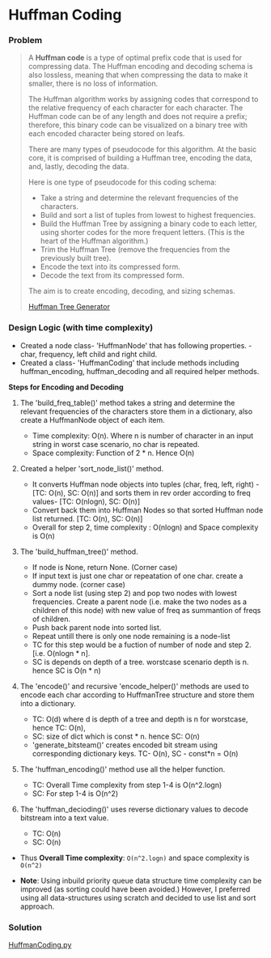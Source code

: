 # Huffman Coding ############################

### Problem

> A **Huffman code** is a type of optimal prefix code that is used for compressing data. The Huffman encoding and decoding schema is also lossless, meaning that when compressing the data to make it smaller, there is no loss of information.
> 
> The Huffman algorithm works by assigning codes that correspond to the relative frequency of each character for each character. The Huffman code can be of any length and does not require a prefix; therefore, this binary code can be visualized on a binary tree with each encoded character being stored on leafs.
>
> There are many types of pseudocode for this algorithm. At the basic core, it is comprised of building a Huffman tree, encoding the data, and, lastly, decoding the data.
> 
> Here is one type of pseudocode for this coding schema:
>
> - Take a string and determine the relevant frequencies of the characters.
> - Build and sort a list of tuples from lowest to highest frequencies.
> - Build the Huffman Tree by assigning a binary code to each letter, using shorter codes for the more frequent letters. (This is the heart of the Huffman algorithm.)
> - Trim the Huffman Tree (remove the frequencies from the previously built tree).
> - Encode the text into its compressed form.
> - Decode the text from its compressed form.
> 
> The aim is to create encoding, decoding, and sizing schemas.
>
> [Huffman Tree Generator](http://huffman.ooz.ie/)

### Design Logic (with time complexity)
- Created a node class- 'HuffmanNode' that has following properties. - char, frequency, left child and right child. 
- Created a class- 'HuffmanCoding' that include methods including huffman_encoding, huffman_decoding and all required helper methods. 

**Steps for Encoding and Decoding**
    
1. The 'build_freq_table()' method takes a string and determine the relevant frequencies of the characters store them in a dictionary, also create a HuffmanNode object of each item. 
    - Time complexity: O(n). Where n is number of character in an input string in worst case scenario, no char is repeated.
    - Space complexity: Function of 2 * n. Hence O(n)

2. Created a helper 'sort_node_list()' method. 
    - It converts Huffman node objects into tuples (char, freq, left, right) - [TC: O(n), SC: O(n)] and sorts them in rev order according to freq values- [TC: O(nlogn), SC: O(n)]
    - Convert back them into Huffman Nodes so that sorted Huffman node list returned. [TC: O(n), SC: O(n)]
    - Overall for step 2, time complexity : O(nlogn) and Space complexity is O(n)

3. The 'build_huffman_tree()' method. 
    - If node is None, return None. (Corner case)
    - If input text is just one char or repeatation of one char. create a dummy node. (corner case) 
    - Sort a node list (using step 2) and pop two nodes with lowest frequencies. Create a parent node (i.e. make the two nodes as a children of this node) with new value of freq as summantion of freqs of children.  
    - Push back parent node into sorted list. 
    - Repeat untill there is only one node remaining is a node-list
    - TC for this step would be a fuction of number of node and step 2. [i.e. O(nlogn * n].
    - SC is depends on depth of a tree. worstcase scenario depth is n. hence SC is O(n * n)

4. The 'encode()' and recursive 'encode_helper()' methods are used to encode each char according to HuffmanTree structure 
              and store them into a dictionary. 
    - TC: O(d) where d is depth of a tree and depth is n for worstcase, hence TC: O(n), 
    - SC: size of dict which is const * n. hence SC: O(n)
    - 'generate_bitsteam()' creates encoded bit stream using corresponding dictionary keys. TC- O(n), SC - const*n = O(n)
    
5. The 'huffman_encoding()' method use all the helper function. 
    - TC: Overall Time complexity from step 1-4 is O(n^2.logn)
    - SC: For step 1-4 is O(n^2)
    
6. The 'huffman_decioding()' uses reverse dictionary values to decode bitstream into a text value.
   - TC: O(n)
   - SC: O(n)

- Thus **Overall Time complexity**: `O(n^2.logn)` and space complexity is `O(n^2)`

- **Note**: Using inbuild priority queue data structure time complexity can be improved (as sorting could have been avoided.)
          However, I preferred using all data-structures using scratch and decided to use list and sort approach. 

### Solution
[HuffmanCoding.py](https://github.com/jitendrabhamare/Python-Data-Structures-Algorithms/blob/master/HuffmanCoding.py)
